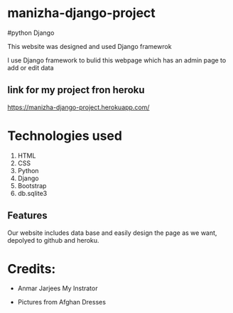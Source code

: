 ﻿# manizha-django-project
 

#python Django

This website was designed and used Django framewrok

I use  Django framework to bulid this webpage which has an admin page to add or edit data


## link for my project fron heroku
https://manizha-django-project.herokuapp.com/

# Technologies used
1. HTML
2. CSS
3. Python
4. Django
5. Bootstrap
6. db.sqlite3

## Features
Our website includes data base 
and easily design the page as we want, depolyed to github and heroku.
 
 
# Credits:
* Anmar Jarjees My Instrator

* Pictures from Afghan Dresses

